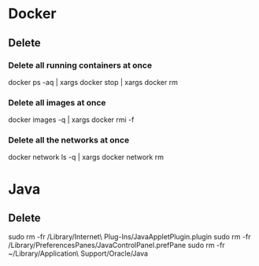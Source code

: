 # Docker

## Delete

### Delete all running containers at once
docker ps -aq | xargs docker stop | xargs docker rm

### Delete all images at once
docker images -q | xargs docker rmi -f

### Delete all the networks at once
docker network ls -q | xargs docker network rm


# Java

## Delete

sudo rm -fr /Library/Internet\ Plug-Ins/JavaAppletPlugin.plugin
sudo rm -fr /Library/PreferencesPanes/JavaControlPanel.prefPane
sudo rm -fr ~/Library/Application\ Support/Oracle/Java

